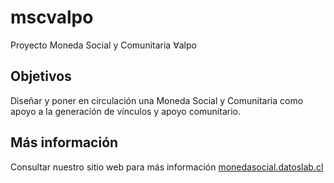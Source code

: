 # mscvalpo
Proyecto Moneda Social y Comunitaria ∀alpo
## Objetivos
Diseñar y poner en circulación una Moneda Social y Comunitaria como apoyo a la generación de vínculos y apoyo comunitario.
## Más información
Consultar nuestro sitio web para más información [monedasocial.datoslab.cl](http://monedasocial.datoslab.cl)

